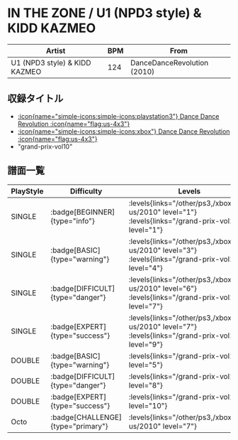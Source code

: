 # IN THE ZONE / U1 (NPD3 style) & KIDD KAZMEO

|Artist|BPM|From|
|------|---|----|
|U1 (NPD3 style) & KIDD KAZMEO|124|DanceDanceRevolution (2010)|

## 収録タイトル

- [:icon{name="simple-icons:simple-icons:playstation3"} Dance Dance Revolution :icon{name="flag:us-4x3"}](/other/ps3)
- [:icon{name="simple-icons:simple-icons:xbox"} Dance Dance Revolution :icon{name="flag:us-4x3"}](/xbox360-us/2010)
- "grand-prix-vol10"

## 譜面一覧

|PlayStyle|Difficulty|Levels|Notes|Movie|
|---------|----------|------|-----|-----|
|SINGLE| :badge[BEGINNER]{type="info"}| :levels{links="/other/ps3,/xbox360-us/2010" level="1"} :levels{links="/grand-prix-vol10" level="1"}|53/4||
|SINGLE| :badge[BASIC]{type="warning"}| :levels{links="/other/ps3,/xbox360-us/2010" level="3"} :levels{links="/grand-prix-vol10" level="4"}|83/6||
|SINGLE| :badge[DIFFICULT]{type="danger"}| :levels{links="/other/ps3,/xbox360-us/2010" level="6"} :levels{links="/grand-prix-vol10" level="7"}|181/10||
|SINGLE| :badge[EXPERT]{type="success"}| :levels{links="/other/ps3,/xbox360-us/2010" level="7"} :levels{links="/grand-prix-vol10" level="9"}|240/16||
|DOUBLE| :badge[BASIC]{type="warning"}| :levels{links="/grand-prix-vol10" level="5"}|147/15||
|DOUBLE| :badge[DIFFICULT]{type="danger"}| :levels{links="/grand-prix-vol10" level="8"}|192/19||
|DOUBLE| :badge[EXPERT]{type="success"}| :levels{links="/grand-prix-vol10" level="10"}|244/5||
|Octo| :badge[CHALLENGE]{type="primary"}| :levels{links="/other/ps3,/xbox360-us/2010" level="7"}|||
